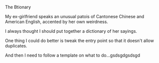 The Btionary

My ex-girlfriend speaks an unusual patois of Cantonese Chinese and American English, accented by her own weirdness. 

I always thought I should put together a dictionary of her sayings.

One thing I could do better is tweak the entry point so that it doesn't allow duplicates.

And then I need to follow a template on what to do...gsdsgdgsdsgd

